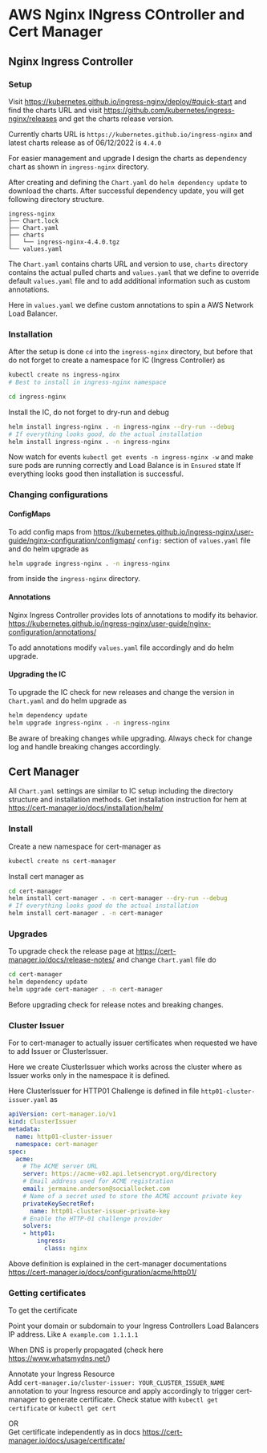 # AWS Nginx INgress COntroller and Cert Manager

## Nginx Ingress Controller

### Setup

Visit <https://kubernetes.github.io/ingress-nginx/deploy/#quick-start> and find the charts URL and visit <https://github.com/kubernetes/ingress-nginx/releases> and get the charts release version.

Currently charts URL is `https://kubernetes.github.io/ingress-nginx` and latest charts release as of 06/12/2022 is `4.4.0`

For easier management and upgrade I design the charts as dependency chart as shown in `ingress-nginx` directory.

After creating and defining the `Chart.yaml` do `helm dependency update` to download the charts. After successful dependency update, you will get following directory structure.

```tree
ingress-nginx
├── Chart.lock
├── Chart.yaml
├── charts
│   └── ingress-nginx-4.4.0.tgz
└── values.yaml
```

The `Chart.yaml` contains charts URL and version to use, `charts` directory contains the actual pulled charts and `values.yaml` that we define to override default `values.yaml` file and to add additional information such as custom annotations.

Here in `values.yaml` we define custom annotations to spin a AWS Network Load Balancer.

### Installation

After the setup is done `cd` into the `ingress-nginx` directory, but before that do not forget to create a namespace for IC (Ingress Controller) as

```bash
kubectl create ns ingress-nginx
# Best to install in ingress-nginx namespace
```

```bash
cd ingress-nginx
```

Install the IC, do not forget to dry-run and debug

```bash
helm install ingress-nginx . -n ingress-nginx --dry-run --debug
# If everything looks good, do the actual installation
helm install ingress-nginx . -n ingress-nginx
```

Now watch for events `kubectl get events -n ingress-nginx -w` and make sure pods are running correctly and Load Balance is in `Ensured` state
If everything looks good then installation is successful.

### Changing configurations

#### ConfigMaps

To add config maps from <https://kubernetes.github.io/ingress-nginx/user-guide/nginx-configuration/configmap/> `config:` section of `values.yaml` file and do helm upgrade as

```bash
helm upgrade ingress-nginx . -n ingress-nginx
```

from inside the `ingress-nginx` directory.

#### Annotations

Nginx Ingress Controller provides lots of annotations to modify its behavior. <https://kubernetes.github.io/ingress-nginx/user-guide/nginx-configuration/annotations/>

To add annotations modify `values.yaml` file accordingly and do helm upgrade.

#### Upgrading the IC

To upgrade the IC check for new releases and change the version in `Chart.yaml` and do helm upgrade as

```bash
helm dependency update
helm upgrade ingress-nginx . -n ingress-nginx
```

Be aware of breaking changes while upgrading. Always check for change log and handle breaking changes accordingly.

## Cert Manager

All `Chart.yaml` settings are similar to IC setup including the directory structure and installation methods.
Get installation instruction for hem at <https://cert-manager.io/docs/installation/helm/>

### Install

Create a new namespace for cert-manager as

```bash
kubectl create ns cert-manager
```

Install cert manager as

```bash
cd cert-manager
helm install cert-manager . -n cert-manager --dry-run --debug
# If everything looks good do the actual installation
helm install cert-manager . -n cert-manager
```

### Upgrades

To upgrade check the release page at <https://cert-manager.io/docs/release-notes/> and change `Chart.yaml` file do

```bash
cd cert-manager
helm dependency update
helm upgrade cert-manager . -n cert-manager
```

Before upgrading check for release notes and breaking changes.

### Cluster Issuer

For to cert-manager to actually issuer certificates when requested we have to add Issuer or ClusterIssuer.

Here we create ClusterIssuer which works across the cluster where as Issuer works only in the namespace it is defined.

Here ClusterIssuer for HTTP01 Challenge is defined in file `http01-cluster-issuer.yaml` as

```yaml
apiVersion: cert-manager.io/v1
kind: ClusterIssuer
metadata:
  name: http01-cluster-issuer
  namespace: cert-manager
spec:
  acme:
    # The ACME server URL
    server: https://acme-v02.api.letsencrypt.org/directory
    # Email address used for ACME registration
    email: jermaine.anderson@sociallocket.com
    # Name of a secret used to store the ACME account private key
    privateKeySecretRef:
      name: http01-cluster-issuer-private-key
    # Enable the HTTP-01 challenge provider
    solvers:
    - http01:
        ingress:
          class: nginx

```

Above definition is explained in the cert-manager documentations <https://cert-manager.io/docs/configuration/acme/http01/>

### Getting certificates

To get the certificate

Point your domain or subdomain to your Ingress Controllers Load Balancers IP address. Like `A example.com 1.1.1.1`

When DNS is properly propagated (check here <https://www.whatsmydns.net/>)  

Annotate your Ingress Resource  
Add `cert-manager.io/cluster-issuer: YOUR_CLUSTER_ISSUER_NAME`  annotation to your Ingress resource and apply accordingly to trigger cert-manager to generate certificate. Check statue with `kubectl get certificate` or `kubectl get cert`

OR  
Get certificate independently as in docs <https://cert-manager.io/docs/usage/certificate/>
